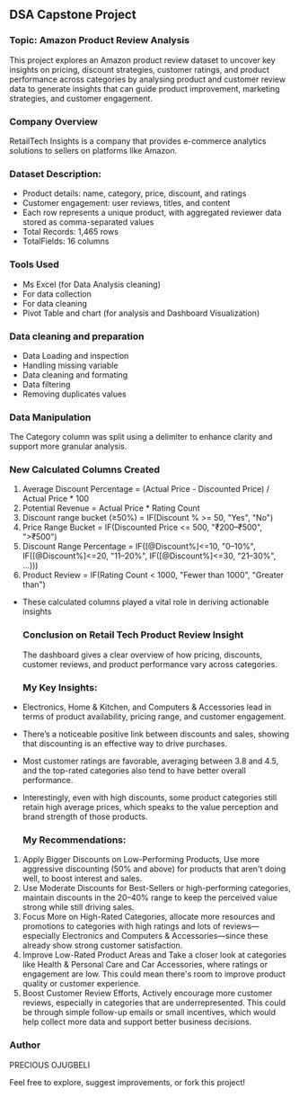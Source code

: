 ## DSA Capstone Project
### Topic: Amazon Product Review Analysis

This project explores an Amazon product review dataset to uncover key insights on pricing, discount strategies, customer ratings, and product performance across categories by analysing product and customer review data to generate insights that can guide product improvement, marketing strategies, and customer engagement.

### Company Overview
RetailTech Insights is a company that provides
e-commerce analytics solutions to sellers on platforms like Amazon.

### Dataset Description:
- Product details: name, category, price, discount, and ratings
- Customer engagement: user reviews, titles, and content
- Each row represents a unique product, with aggregated reviewer data
  stored as comma-separated values
- Total Records: 1,465 rows 
- TotalFields: 16 columns

 ### Tools Used
 - Ms Excel (for Data Analysis cleaning)
 - For data collection
 - For data cleaning
 - Pivot Table and chart (for analysis and Dashboard Visualization)

### Data cleaning and preparation
- Data Loading and inspection
- Handling missing variable
- Data cleaning and formating
- Data filtering
- Removing duplicates values

### Data Manipulation 
The Category column was split using a delimiter to enhance clarity and support more granular analysis.

### New Calculated Columns Created
1. Average Discount Percentage = (Actual Price - Discounted Price) / Actual Price * 100
2. Potential Revenue = Actual Price * Rating Count
3. Discount range bucket (≥50%) = IF(Discount % >= 50, "Yes", "No")
4. Price Range Bucket = IF(Discounted Price <= 500, "₹200–₹500", ">₹500")
5. Discount Range Percentage
= IF([@Discount%]<=10, "0–10%", 
  IF([@Discount%]<=20, "11–20%", 
  IF([@Discount%]<=30, "21–30%", ...)))
5. Product Review  = IF(Rating Count < 1000, "Fewer than 1000", "Greater than")
- These calculated columns played a vital role in deriving actionable insights

  ### Conclusion on Retail Tech Product Review Insight
  The dashboard gives a clear overview of how pricing, discounts, customer reviews, and product performance vary across categories.

   ### My Key Insights:
- Electronics, Home & Kitchen, and Computers & Accessories lead in terms of product availability, pricing range, and customer engagement.
- There’s a noticeable positive link between discounts and sales, showing that discounting is an effective way to drive purchases.
- Most customer ratings are favorable, averaging between 3.8 and 4.5, and the top-rated categories also tend to have better overall performance.
- Interestingly, even with high discounts, some product categories still retain high average prices, which speaks to the value perception and brand strength of those products.

  ### My Recommendations:
1. Apply Bigger Discounts on Low-Performing Products, Use more aggressive discounting (50% and above) for products that aren't doing well, to boost interest and sales.
2.  Use Moderate Discounts for Best-Sellers or high-performing categories, maintain discounts in the 20–40% range to keep the perceived value strong while still driving sales.
3. Focus More on High-Rated Categories, allocate more resources and promotions to categories with high ratings and lots of reviews—especially Electronics and Computers & Accessories—since these already show strong customer satisfaction.
4. Improve Low-Rated Product Areas and Take a closer look at categories like Health & Personal Care and Car Accessories, where ratings or engagement are low. This could mean there's room to improve product quality or customer experience.
5. Boost Customer Review Efforts, Actively encourage more customer reviews, especially in categories that are underrepresented.
This could be through simple follow-up emails or small incentives, which would help collect more data and support better business decisions.


 
 ### Author
PRECIOUS OJUGBELI

Feel free to explore, suggest improvements, or fork this project!

